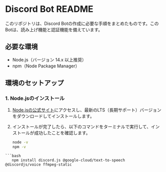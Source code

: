 # Discord Bot README

このリポジトリは、Discord Botの作成に必要な手順をまとめたものです。このBotは、読み上げ機能と認証機能を備えています。

## 必要な環境

- Node.js（バージョン 14.x 以上推奨）
- npm（Node Package Manager）

## 環境のセットアップ

### 1. Node.jsのインストール

1. [Node.jsの公式サイト](https://nodejs.org/)にアクセスし、最新のLTS（長期サポート）バージョンをダウンロードしてインストールします。

2. インストールが完了したら、以下のコマンドをターミナルで実行して、インストールが成功したことを確認します。

   ```bash
   node -v
   npm -v
```
```bash
   npm install discord.js @google-cloud/text-to-speech @discordjs/voice ffmpeg-static
